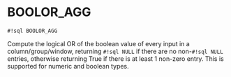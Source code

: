 # BOOLOR_AGG

`#!sql BOOLOR_AGG`

Compute the logical OR of the boolean value of every input
in a column/group/window, returning `#!sql NULL` if there are no non-`#!sql NULL` entries, otherwise
returning True if there is at least 1 non-zero entry. This is supported for
numeric and boolean types.
